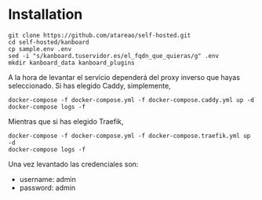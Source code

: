 # Installation

```
git clone https://github.com/atareao/self-hosted.git
cd self-hosted/kanboard
cp sample.env .env
sed -i "s/kanboard.tuservidor.es/el_fqdn_que_quieras/g" .env
mkdir kanboard_data kanboard_plugins
```

A la hora de levantar el servicio dependerá del proxy inverso que hayas seleccionado. Si has elegido Caddy, simplemente,

```
docker-compose -f docker-compose.yml -f docker-compose.caddy.yml up -d
docker-compose logs -f
```

Mientras que si has elegido Traefik,

```
docker-compose -f docker-compose.yml -f docker-compose.traefik.yml up -d
docker-compose logs -f
```

Una vez levantado las credenciales son:

* username: admin
* password: admin

